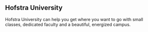 ## Hofstra University

Hofstra University can help you get where you want to go with small classes, dedicated faculty and a beautiful, energized campus.
